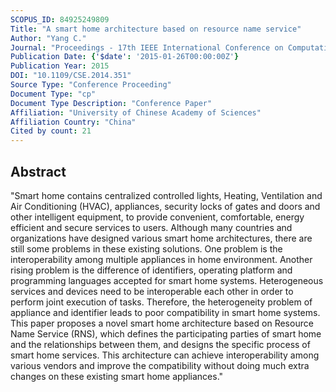 ```yaml
---
SCOPUS_ID: 84925249809
Title: "A smart home architecture based on resource name service"
Author: "Yang C."
Journal: "Proceedings - 17th IEEE International Conference on Computational Science and Engineering, CSE 2014, Jointly with 13th IEEE International Conference on Ubiquitous Computing and Communications, IUCC 2014, 13th International Symposium on Pervasive Systems, Algorithms, and Networks, I-SPAN 2014 and 8th International Conference on Frontier of Computer Science and Technology, FCST 2014"
Publication Date: {'$date': '2015-01-26T00:00:00Z'}
Publication Year: 2015
DOI: "10.1109/CSE.2014.351"
Source Type: "Conference Proceeding"
Document Type: "cp"
Document Type Description: "Conference Paper"
Affiliation: "University of Chinese Academy of Sciences"
Affiliation Country: "China"
Cited by count: 21
---
```


## Abstract
"Smart home contains centralized controlled lights, Heating, Ventilation and Air Conditioning (HVAC), appliances, security locks of gates and doors and other intelligent equipment, to provide convenient, comfortable, energy efficient and secure services to users. Although many countries and organizations have designed various smart home architectures, there are still some problems in these existing solutions. One problem is the interoperability among multiple appliances in home environment. Another rising problem is the difference of identifiers, operating platform and programming languages accepted for smart home systems. Heterogeneous services and devices need to be interoperable each other in order to perform joint execution of tasks. Therefore, the heterogeneity problem of appliance and identifier leads to poor compatibility in smart home systems. This paper proposes a novel smart home architecture based on Resource Name Service (RNS), which defines the participating parties of smart home and the relationships between them, and designs the specific process of smart home services. This architecture can achieve interoperability among various vendors and improve the compatibility without doing much extra changes on these existing smart home appliances."
